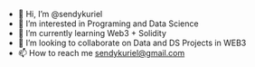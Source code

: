 - 👋 Hi, I’m @sendykuriel
- 👀 I’m interested in Programing and Data Science
- 🌱 I’m currently learning Web3 + Solidity
- 💞️ I’m looking to collaborate on Data and DS Projects in WEB3
- 📫 How to reach me sendykuriel@gmail.com

<!---
sendykuriel/sendykuriel is a ✨ special ✨ repository because its `README.md` (this file) appears on your GitHub profile.
You can click the Preview link to take a look at your changes.
--->
